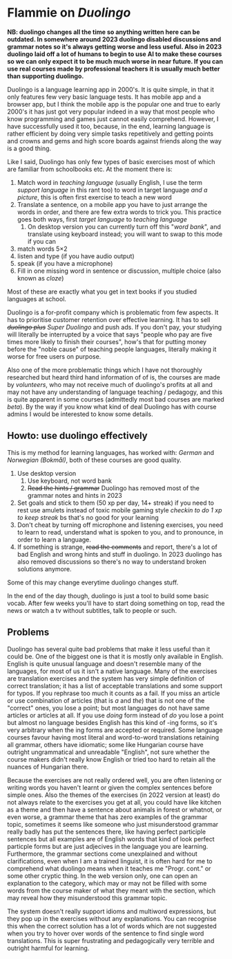 # Flammie on *Duolingo*

**NB: duolingo changes all the time so anything written here can be outdated. In
somewhere around 2023 duolingo disabled discussions and grammar notes so it's
always getting worse and less useful. Also in 2023 duolingo laid off a lot of
humans to begin to use AI to make these courses so we can only expect it to be
much much worse in near future. If you can use real courses made by professional
teachers it is usually much better than supporting duolingo.**

Duolingo is a language learning app in 2000's. It is quite simple, in that it
only features few very basic language tests. It has mobile app and a browser
app, but I think the mobile app is the popular one and true to early 2000's it
has just got very popular indeed in a way that most people who know programming
and games just cannot easily comprehend. However, I have successfully used it
too, because, in the end, learning language is rather efficient by doing very
simple tasks repetitively and getting points and crowns and gems and high score
boards against friends along the way is a good thing.

Like I said, Duolingo has only few types of basic exercises most of which are
familiar from schoolbooks etc. At the moment there is:

1. Match word in *teaching language* (usually English, I use the term *support
   language* in this rant too) to word in target language *and a picture*, this
   is often first exercise to teach a new word
1. Translate a sentence, on a mobile app you have to just arrange the words in
   order, and there are few extra words to trick you. This practice goes both
   ways, first *target language* to *teaching language*
    1. On desktop version you can currently turn off this "*word bank*", and
       translate using keyboard instead; you will want to swap to this mode if
       you can
1. match words 5×2
1. listen and type (if you have audio output)
1. speak (if you have a microphone)
1. Fill in one missing word in sentence or discussion, multiple choice (also
   known as *cloze*)

Most of these are exactly what you get in text books if you studied languages at
school.

Duolingo is a for-profit company which is problematic from few aspects. It has
to prioritise customer retention over effective learning. It has to sell
*~~duolingo plus~~ Super Duolingo* and push ads. If you don't pay, your studying
will literally be interrupted by a voice that says "people who pay are five
times more likely to finish their courses", how's that for putting money before
the "noble cause" of teaching people languages, literally making it worse for
free users on purpose.

Also one of the more problematic things which I have not thoroughly researched
but heard third hand information of of is, the courses are made by *volunteers*,
who may not receive much of duolingo's profits at all and may not have any
understanding of language teaching / pedagogy, and this is quite apparent in
some courses (admittedly most bad courses are marked *beta*). By the way if you
know what kind of deal Duolingo has with course admins I would be interested to
know some details.

## Howto: use duolingo effectively

This is my method for learning languages, has worked with: *German* and
*Norwegian (Bokmål)*, both of these courses are good quality.

1. Use desktop version
    1. Use keyboard, not word bank
    1. ~~Read the hints / grammar~~ Duolingo has removed most of the grammar
       notes and hints in 2023
1. Set goals and stick to them (50 xp per day, 14+ streak) if you need to rest
   use amulets instead of toxic mobile gaming style *checkin to do 1 xp to
   keep streak* bs that's no good for your learning
1. Don't cheat by turning off microphone and listening exercises, you need to
   learn to read, understand what is spoken to you, and to pronounce, in order
   to learn a language.
1. If something is strange, ~~read the comments~~ and report, there's a lot of
   bad English and wrong hints and stuff in duolingo. In 2023 duolingo has also
   removed discussions so there's no way to understand broken solutions anymore.

Some of this may change everytime duolingo changes stuff.

In the end of the day though, duolingo is just a tool to build some basic
vocab. After few weeks you'll have to start doing something on top, read the
news or watch a tv without subtitles, talk to people or such.

## Problems

Duolingo has several quite bad problems that make it less useful than it could
be. One of the biggest one is that it is mostly only available in English.
English is quite unusual language and doesn't resemble many of the languages,
for most of us it isn't a native language. Many of the exercises are translation
exercises and the system has very simple definition of correct translation; it
has a list of acceptable translations and some support for typos. If you
rephrase too much it counts as a fail. If you miss an article or use combination
of articles (that is *a* and *the*) that is not one of the "correct" ones, you
lose a point; but most languages do not have same articles or articles at all.
If you use *doing* form instead of *do* you lose a point but almost no language
besides English has this kind of -ing forms, so it's very arbitrary when the ing
forms are accepted or required. Some language courses favour having most literal
and word-to-word translations retaining all grammar, others have idiomatic; some
like Hungarian course have outright ungrammatical and unreadable "English", not
sure whether the course makers didn't really know English or tried too hard to
retain all the nuances of Hungarian there.

Because the exercises are not really ordered well, you are often listening or
writing words you haven't learnt or given the complex sentences before simple
ones. Also the themes of the exercises (in 2022 version at least) do not always
relate to the exercises you get at all, you could have like kitchen as a theme
and then have a sentence about animals in forest or whatnot, or even worse, a
grammar theme that has zero examples of the grammar topic, sometimes it seems
like someone who just misunderstood grammar really badly has put the sentences
there, like having perfect participle sentences but all examples are of English
words that kind of look perfect particple forms but are just adjecives in the
language you are learning. Furthermore, the grammar sections come unexplained
and without clarifications, even when I am a trained linguist, it is often hard
for me to comprehend what duolingo means when it teaches me "Progr. cont." or
some other cryptic thing. In the web version only, one can open an explanation
to the category, which may or may not be filled with some words from the course
maker of what they meant with the section, which may reveal how they
misunderstood this grammar topic.

The system doesn't really support idioms and multiword expressions, but they pop
up in the exercises without any explanations. You can recognise this when the
correct solution has a lot of words which are not suggested when you try to
hover over words of the sentence to find single word translations. This is super
frustrating and pedagogically very terrible and outright harmful for learning.
